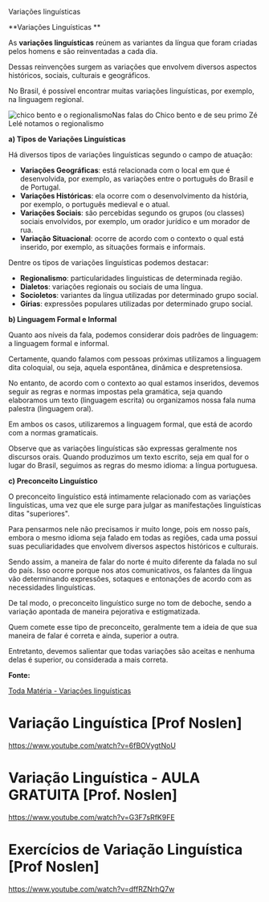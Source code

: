 Variações linguísticas

**Variações Linguísticas
**

As **variações linguísticas** reúnem as variantes da língua que foram criadas pelos homens e são reinventadas a cada dia.

Dessas reinvenções surgem as variações que envolvem diversos aspectos históricos, sociais, culturais e geográficos.

No Brasil, é possível encontrar muitas variações linguísticas, por exemplo, na linguagem regional.

![chico bento e o regionalismo](https://static.todamateria.com.br/upload/va/ri/variacoeslinguisticas-0.gif)Nas falas do Chico bento e de seu primo Zé Lelé notamos o regionalismo

**a) Tipos de Variações Linguísticas**

Há diversos tipos de variações linguísticas segundo o campo de atuação:

- **Variações Geográficas**: está relacionada com o local em que é desenvolvida, por exemplo, as variações entre o português do Brasil e de Portugal.
- **Variações Históricas**: ela ocorre com o desenvolvimento da história, por exemplo, o português medieval e o atual.
- **Variações Sociais**: são percebidas segundo os grupos (ou classes) sociais envolvidos, por exemplo, um orador jurídico e um morador de rua.
- **Variação Situacional**: ocorre de acordo com o contexto o qual está inserido, por exemplo, as situações formais e informais.

Dentre os tipos de variações linguísticas podemos destacar:

- **Regionalismo**: particularidades linguísticas de determinada região.
- **Dialetos**: variações regionais ou sociais de uma língua.
- **Socioletos**: variantes da língua utilizadas por determinado grupo social.
- **Gírias**: expressões populares utilizadas por determinado grupo social.

**b) Linguagem Formal e Informal**

Quanto aos níveis da fala, podemos considerar dois padrões de linguagem: a linguagem formal e informal.

Certamente, quando falamos com pessoas próximas utilizamos a linguagem dita coloquial, ou seja, aquela espontânea, dinâmica e despretensiosa.

No entanto, de acordo com o contexto ao qual estamos inseridos, devemos seguir as regras e normas impostas pela gramática, seja quando elaboramos um texto (linguagem escrita) ou organizamos nossa fala numa palestra (linguagem oral).

Em ambos os casos, utilizaremos a linguagem formal, que está de acordo com a normas gramaticais.

Observe que as variações linguísticas são expressas geralmente nos discursos orais. Quando produzimos um texto escrito, seja em qual for o lugar do Brasil, seguimos as regras do mesmo idioma: a língua portuguesa.

**c) Preconceito Linguístico**

O preconceito linguístico está intimamente relacionado com as variações linguísticas, uma vez que ele surge para julgar as manifestações linguísticas ditas "superiores".

Para pensarmos nele não precisamos ir muito longe, pois em nosso país, embora o mesmo idioma seja falado em todas as regiões, cada uma possui suas peculiaridades que envolvem diversos aspectos históricos e culturais.

Sendo assim, a maneira de falar do norte é muito diferente da falada no sul do país. Isso ocorre porque nos atos comunicativos, os falantes da língua vão determinando expressões, sotaques e entonações de acordo com as necessidades linguísticas.

De tal modo, o preconceito linguístico surge no tom de deboche, sendo a variação apontada de maneira pejorativa e estigmatizada.

Quem comete esse tipo de preconceito, geralmente tem a ideia de que sua maneira de falar é correta e ainda, superior a outra.

Entretanto, devemos salientar que todas variações são aceitas e nenhuma delas é superior, ou considerada a mais correta.

**Fonte:**

[Toda Matéria - Variações linguísticas](https://www.todamateria.com.br/variacoes-linguisticas/)

# Variação Linguística [Prof Noslen]

https://www.youtube.com/watch?v=6fBOVygtNoU

# Variação Linguística - AULA GRATUITA [Prof. Noslen]

https://www.youtube.com/watch?v=G3F7sRfK9FE

# Exercícios de Variação Linguística [Prof Noslen]

https://www.youtube.com/watch?v=dffRZNrhQ7w

